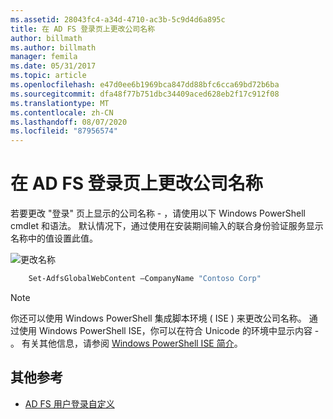 ```yaml
---
ms.assetid: 28043fc4-a34d-4710-ac3b-5c9d4d6a895c
title: 在 AD FS 登录页上更改公司名称
author: billmath
ms.author: billmath
manager: femila
ms.date: 05/31/2017
ms.topic: article
ms.openlocfilehash: e47d0ee6b1969bca847dd88bfc6cca69bd72b6ba
ms.sourcegitcommit: dfa48f77b751dbc34409aced628eb2f17c912f08
ms.translationtype: MT
ms.contentlocale: zh-CN
ms.lasthandoff: 08/07/2020
ms.locfileid: "87956574"
---
```

# <a name="change-the-company-name-on-the-ad-fs-sign-in-page"></a>在 AD FS 登录页上更改公司名称

若要更改 "登录" 页上显示的公司名称 \- ，请使用以下 Windows PowerShell cmdlet 和语法。 默认情况下，通过使用在安装期间输入的联合身份验证服务显示名称中的值设置此值。

![更改名称](media/AD-FS-user-sign-in-customization/ADFS_Blue_Custom1.png)

```powershell
    Set-AdfsGlobalWebContent –CompanyName "Contoso Corp"
```

> [!NOTE]
> 你还可以使用 Windows PowerShell 集成脚本环境 \( ISE \) 来更改公司名称。 通过使用 Windows PowerShell ISE，你可以在符合 Unicode 的环境中显示内容 \- 。 有关其他信息，请参阅 [Windows PowerShell ISE 简介](/previous-versions/mt707506(v=msdn.10))。

## <a name="additional-references"></a>其他参考

- [AD FS 用户登录自定义](AD-FS-user-sign-in-customization.md)
